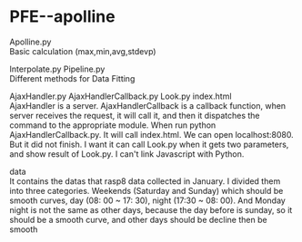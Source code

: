 # PFE--apolline

Apolline.py  
Basic calculation (max,min,avg,stdevp)

Interpolate.py Pipeline.py  
Different methods for Data Fitting

AjaxHandler.py AjaxHandlerCallback.py Look.py index.html   
AjaxHandler is a server. AjaxHandlerCallback is a callback function, when server receives the request, it will call it, and then it dispatches the command to the appropriate module. When run python AjaxHandlerCallback.py. It will call index.html. We can open localhost:8080. But it did not finish. I want it can call Look.py when it gets two parameters, and show result of Look.py. I can't link Javascript with Python.

data   
It contains the datas that rasp8 data collected in January. I divided them into three categories. Weekends (Saturday and Sunday) which should be smooth curves, day (08: 00 ~ 17: 30), night (17:30 ~ 08: 00). And Monday night is not the same as other days, because the day before is sunday, so it should be a smooth curve, and other days should be decline then be smooth
